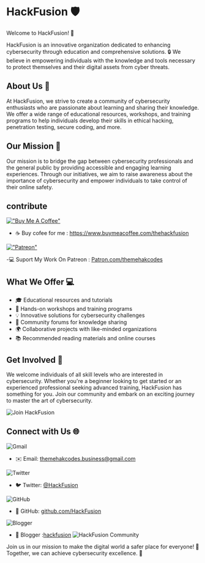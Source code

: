 # HackFusion :shield:

Welcome to HackFusion! :rocket:


HackFusion is an innovative organization dedicated to enhancing cybersecurity through education and comprehensive solutions. 🔒 We believe in empowering individuals with the knowledge and tools necessary to protect themselves and their digital assets from cyber threats.

## About Us 📝

At HackFusion, we strive to create a community of cybersecurity enthusiasts who are passionate about learning and sharing their knowledge. We offer a wide range of educational resources, workshops, and training programs to help individuals develop their skills in ethical hacking, penetration testing, secure coding, and more.

## Our Mission 🎯

Our mission is to bridge the gap between cybersecurity professionals and the general public by providing accessible and engaging learning experiences. Through our initiatives, we aim to raise awareness about the importance of cybersecurity and empower individuals to take control of their online safety.

## contribute
[!["Buy Me A Coffee"](https://www.buymeacoffee.com/assets/img/custom_images/orange_img.png)](https://www.buymeacoffee.com/thehackfusion)
- ☕ Buy cofee for me : https://www.buymeacoffee.com/thehackfusion

[!["Patreon"](https://img.shields.io/badge/Patreon-F96854?style=for-the-badge&logo=patreon&logoColor=white)](https://patreon.com/user?u=83400255&utm_medium=clipboard_copy&utm_source=copyLink&utm_campaign=creatorshare_creator&utm_content=join_link)

-:computer: Suport My Work On Patreon : [Patron.com/themehakcodes](https://patreon.com/user?u=83400255&utm_medium=clipboard_copy&utm_source=copyLink&utm_campaign=creatorshare_creator&utm_content=join_link)

## What We Offer 💻

- 🎓 Educational resources and tutorials
- 🔧 Hands-on workshops and training programs
- 💡 Innovative solutions for cybersecurity challenges
- 💬 Community forums for knowledge sharing
- 🌍 Collaborative projects with like-minded organizations
- 📚 Recommended reading materials and online courses

## Get Involved 👥

We welcome individuals of all skill levels who are interested in cybersecurity. Whether you're a beginner looking to get started or an experienced professional seeking advanced training, HackFusion has something for you. Join our community and embark on an exciting journey to master the art of cybersecurity.

![Join HackFusion](https://github.com/hackfusion/.github/blob/4240a622f121350f3975cea4a87614e95095c827/hackfusion-join.gif)

## Connect with Us 🌐
![Gmail](https://img.shields.io/badge/Gmail-D14836?style=for-the-badge&logo=gmail&logoColor=white)
- ✉️ Email: themehakcodes.business@gmail.com
  
![Twitter](https://img.shields.io/badge/Twitter-%231DA1F2.svg?style=for-the-badge&logo=Twitter&logoColor=white)
- 🐦 Twitter: [@HackFusion](https://twitter.com/HackFusion)
  
![GitHub](https://img.shields.io/badge/github-%23121011.svg?style=for-the-badge&logo=github&logoColor=white)
- 🔗 GitHub: [github.com/HackFusion](https://github.com/HackFusion)
  
![Blogger](https://img.shields.io/badge/Blogger-FF5722?style=for-the-badge&logo=blogger&logoColor=white)

- 📰 Blogger :[hackfusion](https://hackfusion.blogspot.com)
![HackFusion Community](https://github.com/hackfusion/.github/blob/4240a622f121350f3975cea4a87614e95095c827/hackfusion-community.gif)

Join us in our mission to make the digital world a safer place for everyone! 🔐 Together, we can achieve cybersecurity excellence. 💪
